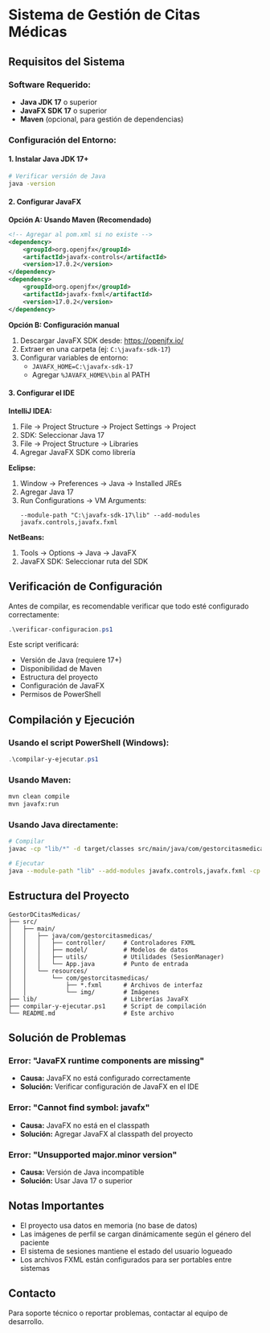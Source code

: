 # Sistema de Gestión de Citas Médicas

## Requisitos del Sistema

### Software Requerido:
- **Java JDK 17** o superior
- **JavaFX SDK 17** o superior
- **Maven** (opcional, para gestión de dependencias)

### Configuración del Entorno:

#### 1. Instalar Java JDK 17+
```bash
# Verificar versión de Java
java -version
```

#### 2. Configurar JavaFX
**Opción A: Usando Maven (Recomendado)**
```xml
<!-- Agregar al pom.xml si no existe -->
<dependency>
    <groupId>org.openjfx</groupId>
    <artifactId>javafx-controls</artifactId>
    <version>17.0.2</version>
</dependency>
<dependency>
    <groupId>org.openjfx</groupId>
    <artifactId>javafx-fxml</artifactId>
    <version>17.0.2</version>
</dependency>
```

**Opción B: Configuración manual**
1. Descargar JavaFX SDK desde: https://openjfx.io/
2. Extraer en una carpeta (ej: `C:\javafx-sdk-17`)
3. Configurar variables de entorno:
   - `JAVAFX_HOME=C:\javafx-sdk-17`
   - Agregar `%JAVAFX_HOME%\bin` al PATH

#### 3. Configurar el IDE

**IntelliJ IDEA:**
1. File → Project Structure → Project Settings → Project
2. SDK: Seleccionar Java 17
3. File → Project Structure → Libraries
4. Agregar JavaFX SDK como librería

**Eclipse:**
1. Window → Preferences → Java → Installed JREs
2. Agregar Java 17
3. Run Configurations → VM Arguments:
   ```
   --module-path "C:\javafx-sdk-17\lib" --add-modules javafx.controls,javafx.fxml
   ```

**NetBeans:**
1. Tools → Options → Java → JavaFX
2. JavaFX SDK: Seleccionar ruta del SDK

## Verificación de Configuración

Antes de compilar, es recomendable verificar que todo esté configurado correctamente:

```powershell
.\verificar-configuracion.ps1
```

Este script verificará:
- Versión de Java (requiere 17+)
- Disponibilidad de Maven
- Estructura del proyecto
- Configuración de JavaFX
- Permisos de PowerShell

## Compilación y Ejecución

### Usando el script PowerShell (Windows):
```powershell
.\compilar-y-ejecutar.ps1
```

### Usando Maven:
```bash
mvn clean compile
mvn javafx:run
```

### Usando Java directamente:
```bash
# Compilar
javac -cp "lib/*" -d target/classes src/main/java/com/gestorcitasmedicas/**/*.java

# Ejecutar
java --module-path "lib" --add-modules javafx.controls,javafx.fxml -cp "target/classes;lib/*" com.gestorcitasmedicas.App
```

## Estructura del Proyecto

```
GestorDCitasMedicas/
├── src/
│   ├── main/
│   │   ├── java/com/gestorcitasmedicas/
│   │   │   ├── controller/     # Controladores FXML
│   │   │   ├── model/          # Modelos de datos
│   │   │   ├── utils/          # Utilidades (SesionManager)
│   │   │   └── App.java        # Punto de entrada
│   │   └── resources/
│   │       └── com/gestorcitasmedicas/
│   │           ├── *.fxml      # Archivos de interfaz
│   │           └── img/        # Imágenes
├── lib/                        # Librerías JavaFX
├── compilar-y-ejecutar.ps1     # Script de compilación
└── README.md                   # Este archivo
```

## Solución de Problemas

### Error: "JavaFX runtime components are missing"
- **Causa:** JavaFX no está configurado correctamente
- **Solución:** Verificar configuración de JavaFX en el IDE

### Error: "Cannot find symbol: javafx"
- **Causa:** JavaFX no está en el classpath
- **Solución:** Agregar JavaFX al classpath del proyecto

### Error: "Unsupported major.minor version"
- **Causa:** Versión de Java incompatible
- **Solución:** Usar Java 17 o superior

## Notas Importantes

- El proyecto usa datos en memoria (no base de datos)
- Las imágenes de perfil se cargan dinámicamente según el género del paciente
- El sistema de sesiones mantiene el estado del usuario logueado
- Los archivos FXML están configurados para ser portables entre sistemas

## Contacto

Para soporte técnico o reportar problemas, contactar al equipo de desarrollo.
